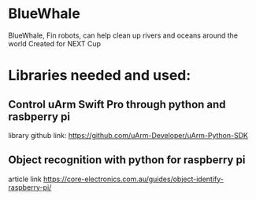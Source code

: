 # BlueWhale
BlueWhale, Fin robots, can help clean up rivers and oceans around the world
Created for NEXT Cup

# Libraries needed and used:
## Control uArm Swift Pro through python and rasbperry pi
library github link:
https://github.com/uArm-Developer/uArm-Python-SDK

## Object recognition with python for raspberry pi
article link
https://core-electronics.com.au/guides/object-identify-raspberry-pi/
